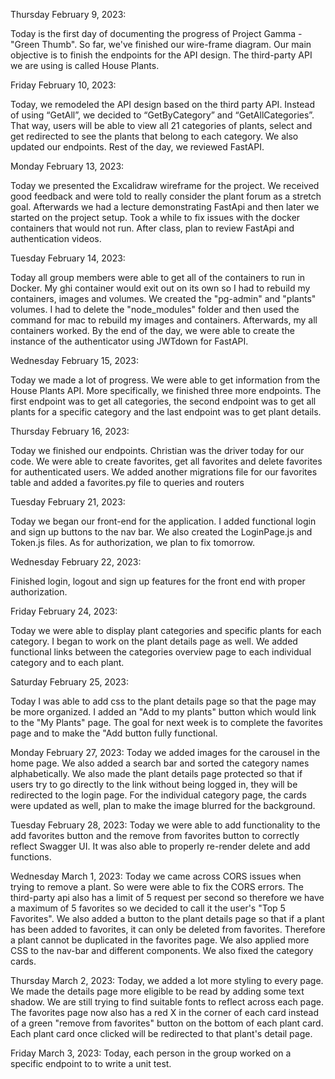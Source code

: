 Thursday February 9, 2023:

Today is the first day of documenting the progress of Project Gamma - "Green Thumb". So far, we've finished our wire-frame diagram. Our main objective is to finish the endpoints for the API design. The third-party API we are using is called House Plants.

Friday February 10, 2023:

Today, we remodeled the API design based on the third party API. Instead of using “GetAll”, we decided to “GetByCategory” and “GetAllCategories”. That way, users will be able to view all 21 categories of plants, select and get redirected to see the plants that belong to each category. We also updated our endpoints. Rest of the day, we reviewed FastAPI.

Monday February 13, 2023:

Today we presented the Excalidraw wireframe for the project. We received good feedback and were told to really consider the plant forum as a stretch goal. Afterwards we had a lecture demonstrating FastApi and then later we started on the project setup. Took a while to fix issues with the docker containers that would not run. After class, plan to review FastApi and authentication videos.

Tuesday February 14, 2023:

Today all group members were able to get all of the containers to run in Docker. My ghi container would exit out on its own so I had to rebuild my containers, images and volumes. We created the "pg-admin" and "plants" volumes. I had to delete the "node_modules" folder and then used the command for mac to rebuild my images and containers. Afterwards, my all containers worked. By the end of the day, we were able to create the instance of the authenticator using JWTdown for FastAPI.

Wednesday February 15, 2023:

Today we made a lot of progress. We were able to get information from the House Plants API. More specifically, we finished three more endpoints. The first endpoint was to get all categories, the second endpoint was to get all plants for a specific category and the last endpoint was to get plant details.

Thursday February 16, 2023:

Today we finished our endpoints. Christian was the driver today for our code. We were able to create favorites, get all favorites and delete favorites for authenticated users. We added another migrations file for our favorites table and added a favorites.py file to queries and routers

Tuesday February 21, 2023:

Today we began our front-end for the application. I added functional login and sign up buttons to the nav bar. We also created the LoginPage.js and Token.js files. As for authorization, we plan to fix tomorrow.

Wednesday February 22, 2023:

Finished login, logout and sign up features for the front end with proper authorization.

Friday February 24, 2023:

Today we were able to display plant categories and specific plants for each category. I began to work on the plant details page as well. We added functional links between the categories overview page to each individual category and to each plant.

Saturday February 25, 2023:

Today I was able to add css to the plant details page so that the page may be more organized. I added an "Add to my plants" button which would link to the "My Plants" page. The goal for next week is to complete the favorites page and to make the "Add button fully functional.

Monday February 27, 2023:
Today we added images for the carousel in the home page. We also added a search bar and sorted the category names alphabetically.
We also made the plant details page protected so that if users try to go directly to the link without being logged in, they will be redirected to the login page. For the individual category page, the cards were updated as well, plan to make the image blurred for the background.

Tuesday February 28, 2023:
Today we were able to add functionality to the add favorites button and the remove from favorites button to correctly reflect Swagger UI. It was also able to properly re-render delete and add functions.

Wednesday March 1, 2023:
Today we came across CORS issues when trying to remove a plant. So were were able to fix the CORS errors. The third-party api also has a limit of 5 request per second so therefore we have a maximum of 5 favorites so we decided to call it the user's "Top 5 Favorites". We also added a button to the plant details page so that if a plant has been added to favorites, it can only be deleted from favorites. Therefore a plant cannot be duplicated in the favorites page. We also applied more CSS to the nav-bar and different components. We also fixed the category cards.

Thursday March 2, 2023:
Today, we added a lot more styling to every page. We made the details page more eligible to be read by adding some text shadow.
We are still trying to find suitable fonts to reflect across each page. The favorites page now also has a red X in the corner of each card instead of a green "remove from favorites" button on the bottom of each plant card. Each plant card once clicked will be redirected to that plant's detail page.

Friday March 3, 2023:
Today, each person in the group worked on a specific endpoint to to write a unit test.
